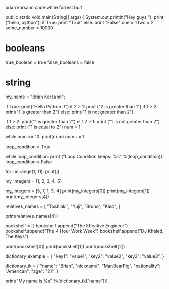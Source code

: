 brian karsann
cade white
forrest burt

public static void main(String[] args) { 
		System.out.println("Hey guys ");
print ("hello, python");
if True:
	print "True"
else:
	print "False" 
one = 1
two = 2
some_number = 10000
# booleans
true_boolean = true
false_booleans = false


# string
my_name = "Brian Karsann";


if True: 
	print("Hello Python If")
if 2 > 1:
	print ("2 is greater than 1")
if 1 > 2:
	print("1 is greater than 2")
else: 
	print("1 is not greater than 2")
	
	
if 1 > 2: 
	print("1 is greater than 2")
elif 2 > 1:
	print ("1 is not greater than 2")
else: 
	print ("1 is equal to 2")
num = 1

while num <= 10:
	print(num)
	num += 1

loop_condition = True

while loop_condition:
	print ("Loop Condition keeps: %s" %(loop_condition))
	loop_condition = False
	
for i in range(1, 11):
	print(i)
	
my_integers = [1, 2, 3, 4, 5]

my_integers = [5, 7, 1, 3, 4]
print(my_integers[0]) 
print(my_integers[1]) 
print(my_integers[4])

relatives_names = [
	"Toshiaki",
	"Yuji", 
	"Bruno",
	"Kaio",
]


print(relatives_names[4]) 


bookshelf = []
bookshelf.append("The Effective Engineer")
bookshelf.append("The 4 Hour Work Week")
bookshelf.append("DJ Khaled, The Keys")

print(bookshelf[0])
print(bookshelf[1])
print(bookshelf[2])


dictionary_example = {
	"key1": "value1",
	"key2": "value2",
	"key3": "value3",
}


dictionary_tk = {
	"name": "Brian",
	"nickname": "ManBearPig",
	"nationality": "American",
	"age": "21",
}


print("My name is %s" %(dictionary_tk["name"]))

